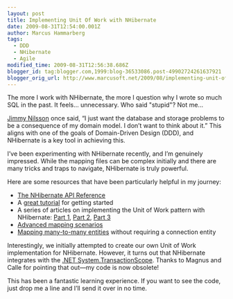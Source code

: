 ```yaml
---
layout: post
title: Implementing Unit Of Work with NHibernate
date: 2009-08-31T12:54:00.001Z
author: Marcus Hammarberg
tags:
  - DDD
  - NHibernate
  - Agile
modified_time: 2009-08-31T12:56:38.686Z
blogger_id: tag:blogger.com,1999:blog-36533086.post-49902724261637921
blogger_orig_url: http://www.marcusoft.net/2009/08/implementing-unit-of-work-with.html
---
```


The more I work with NHibernate, the more I question why I wrote so much SQL in the past. It feels... unnecessary. Who said "stupid"? Not me...

[Jimmy Nilsson](http://jimmynilsson.com/blog/) once said, “I just want the database and storage problems to be a consequence of my domain model. I don’t want to think about it.” This aligns with one of the goals of Domain-Driven Design (DDD), and NHibernate is a key tool in achieving this.

I’ve been experimenting with NHibernate recently, and I’m genuinely impressed. While the mapping files can be complex initially and there are many tricks and traps to navigate, NHibernate is truly powerful.

Here are some resources that have been particularly helpful in my journey:

- [The NHibernate API Reference](https://www.hibernate.org/hib_docs/nhibernate/1.2/reference/en/html_single/)
- A [great tutorial](http://blogs.hibernatingrhinos.com/nhibernate/archive/2008/04/01/your-first-nhibernate-based-application.aspx) for getting started
- A series of articles on implementing the Unit of Work pattern with NHibernate: [Part 1](http://blogs.hibernatingrhinos.com/nhibernate/archive/2008/04/10/nhibernate-and-the-unit-of-work-pattern.aspx), [Part 2](http://blogs.hibernatingrhinos.com/nhibernate/archive/2008/04/13/nhibernate-and-the-unit-of-work-pattern-part-2.aspx), [Part 3](http://blogs.hibernatingrhinos.com/nhibernate/archive/2008/04/26/nhibernate-and-the-unit-of-work-pattern-part-3.aspx)
- [Advanced mapping scenarios](http://sdesmedt.wordpress.com/2006/09/04/nhibernate-part-4-mapping-techniques-for-aggregation-one-to-many-mapping/)
- [Mapping many-to-many entities](http://codebetter.com/blogs/peter.van.ooijen/archive/2008/05/29/nhibernate-many-to-many-collections-or-mapping-is-not-one-table-one-class.aspx) without requiring a connection entity

Interestingly, we initially attempted to create our own Unit of Work implementation for NHibernate. However, it turns out that NHibernate integrates with the [.NET System.TransactionScope](http://msdn.microsoft.com/en-us/library/system.transactions.transactionscope.aspx). Thanks to Magnus and Calle for pointing that out—my code is now obsolete!

This has been a fantastic learning experience. If you want to see the code, just drop me a line and I’ll send it over in no time.
